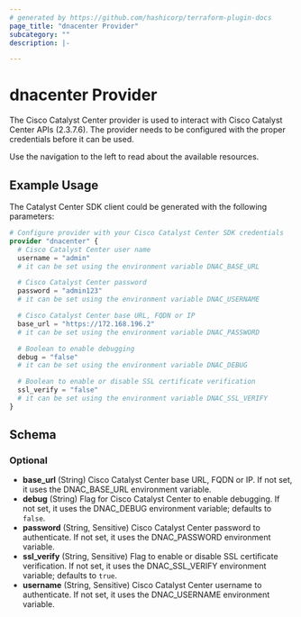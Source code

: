 ```yaml
---
# generated by https://github.com/hashicorp/terraform-plugin-docs
page_title: "dnacenter Provider"
subcategory: ""
description: |-

---
```


# dnacenter Provider

The Cisco Catalyst Center provider is used to interact with Cisco Catalyst Center APIs (2.3.7.6). The provider needs to be configured with the proper credentials before it can be used.

Use the navigation to the left to read about the available resources.


## Example Usage

The Catalyst Center SDK client could be generated with the following parameters:

```terraform
# Configure provider with your Cisco Catalyst Center SDK credentials
provider "dnacenter" {
  # Cisco Catalyst Center user name
  username = "admin"
  # it can be set using the environment variable DNAC_BASE_URL

  # Cisco Catalyst Center password
  password = "admin123"
  # it can be set using the environment variable DNAC_USERNAME

  # Cisco Catalyst Center base URL, FQDN or IP
  base_url = "https://172.168.196.2"
  # it can be set using the environment variable DNAC_PASSWORD

  # Boolean to enable debugging
  debug = "false"
  # it can be set using the environment variable DNAC_DEBUG

  # Boolean to enable or disable SSL certificate verification
  ssl_verify = "false"
  # it can be set using the environment variable DNAC_SSL_VERIFY
}
```

<!-- schema generated by tfplugindocs -->
## Schema

### Optional

- **base_url** (String) Cisco Catalyst Center base URL, FQDN or IP. If not set, it uses the DNAC_BASE_URL environment variable.
- **debug** (String) Flag for Cisco Catalyst Center to enable debugging. If not set, it uses the DNAC_DEBUG environment variable; defaults to `false`.
- **password** (String, Sensitive) Cisco Catalyst Center password to authenticate. If not set, it uses the DNAC_PASSWORD environment variable.
- **ssl_verify** (String, Sensitive) Flag to enable or disable SSL certificate verification. If not set, it uses the DNAC_SSL_VERIFY environment variable; defaults to `true`.
- **username** (String, Sensitive) Cisco Catalyst Center username to authenticate. If not set, it uses the DNAC_USERNAME environment variable.
